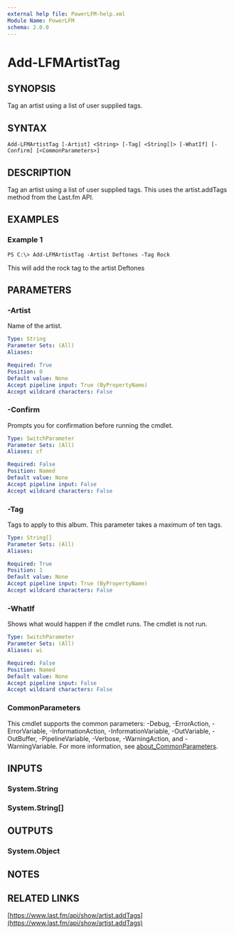```yaml
---
external help file: PowerLFM-help.xml
Module Name: PowerLFM
schema: 2.0.0
---
```


# Add-LFMArtistTag

## SYNOPSIS

Tag an artist using a list of user supplied tags.

## SYNTAX

```text
Add-LFMArtistTag [-Artist] <String> [-Tag] <String[]> [-WhatIf] [-Confirm] [<CommonParameters>]
```

## DESCRIPTION

Tag an artist using a list of user supplied tags. This uses the artist.addTags method from the Last.fm API.

## EXAMPLES

### Example 1

```text
PS C:\> Add-LFMArtistTag -Artist Deftones -Tag Rock
```

This will add the rock tag to the artist Deftones

## PARAMETERS

### -Artist

Name of the artist.

```yaml
Type: String
Parameter Sets: (All)
Aliases:

Required: True
Position: 0
Default value: None
Accept pipeline input: True (ByPropertyName)
Accept wildcard characters: False
```

### -Confirm

Prompts you for confirmation before running the cmdlet.

```yaml
Type: SwitchParameter
Parameter Sets: (All)
Aliases: cf

Required: False
Position: Named
Default value: None
Accept pipeline input: False
Accept wildcard characters: False
```

### -Tag

Tags to apply to this album. This parameter takes a maximum of ten tags.

```yaml
Type: String[]
Parameter Sets: (All)
Aliases:

Required: True
Position: 1
Default value: None
Accept pipeline input: True (ByPropertyName)
Accept wildcard characters: False
```

### -WhatIf

Shows what would happen if the cmdlet runs. The cmdlet is not run.

```yaml
Type: SwitchParameter
Parameter Sets: (All)
Aliases: wi

Required: False
Position: Named
Default value: None
Accept pipeline input: False
Accept wildcard characters: False
```

### CommonParameters

This cmdlet supports the common parameters: -Debug, -ErrorAction, -ErrorVariable, -InformationAction, -InformationVariable, -OutVariable, -OutBuffer, -PipelineVariable, -Verbose, -WarningAction, and -WarningVariable. For more information, see [about\_CommonParameters](http://go.microsoft.com/fwlink/?LinkID=113216).

## INPUTS

### System.String

### System.String\[\]

## OUTPUTS

### System.Object

## NOTES

## RELATED LINKS

[https://www.last.fm/api/show/artist.addTags](https://www.last.fm/api/show/artist.addTags)

